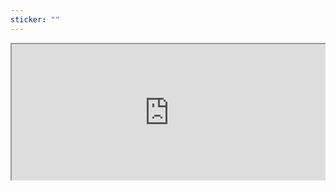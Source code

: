```yaml
---
sticker: ""
---
```

<div style=" width: 100%; height:220;overflow: hidden; "><iframe src="https://widget.pkmer.cn/free/ColorfulClock?user=a2e5899e-975e-4457-afd4-ec3ff7dcbc90&font-color=%2346E0E5FF&ring-color-1=%23F1DA08FF&ring-color-2=%23FF2EEAFF&ring-color-3=%2300FF08FF&ring-color-4=%23FF0008FF&lang=en" allow="fullscreen" style=" height: 100%; width: 100%;"></iframe></div>      